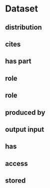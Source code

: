 # Dataset


## distribution 


## cites 


## has part 


## role 


## role 


## produced by 


## output input 


## has 



## access 


## stored 
